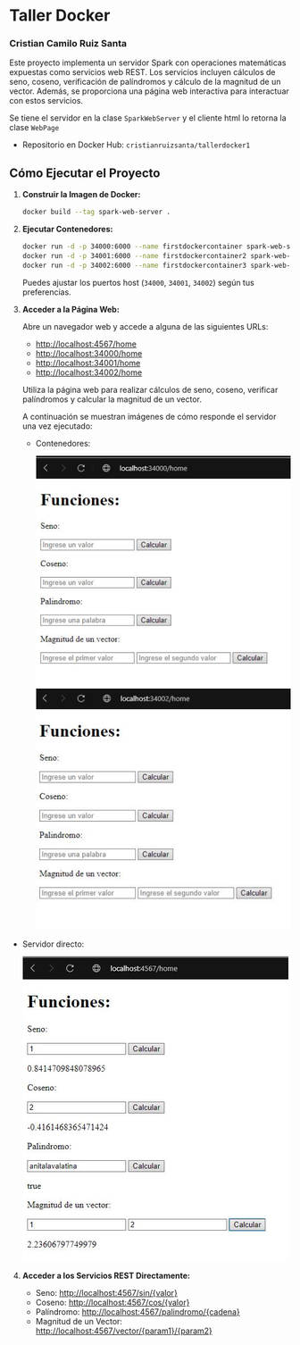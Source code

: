 # Taller Docker
### Cristian Camilo Ruiz Santa

Este proyecto implementa un servidor Spark con operaciones matemáticas expuestas como servicios web REST. Los servicios incluyen cálculos de seno, coseno, verificación de palíndromos y cálculo de la magnitud de un vector. Además, se proporciona una página web interactiva para interactuar con estos servicios.

Se tiene el servidor en la clase `SparkWebServer` y el cliente html lo retorna la clase `WebPage`

- Repositorio en Docker Hub: `cristianruizsanta/tallerdocker1` 

## Cómo Ejecutar el Proyecto

1. **Construir la Imagen de Docker:**

    ```bash
    docker build --tag spark-web-server .
    ```

2. **Ejecutar Contenedores:**

    ```bash
    docker run -d -p 34000:6000 --name firstdockercontainer spark-web-server
    docker run -d -p 34001:6000 --name firstdockercontainer2 spark-web-server
    docker run -d -p 34002:6000 --name firstdockercontainer3 spark-web-server
    ```

   Puedes ajustar los puertos host (`34000`, `34001`, `34002`) según tus preferencias.

3. **Acceder a la Página Web:**

   Abre un navegador web y accede a alguna de las siguientes URLs:

   - [http://localhost:4567/home](http://localhost:4567/home)
   - [http://localhost:34000/home](http://localhost:34000/home)
   - [http://localhost:34001/home](http://localhost:34001/home)
   - [http://localhost:34002/home](http://localhost:34002/home)

   Utiliza la página web para realizar cálculos de seno, coseno, verificar palíndromos y calcular la magnitud de un vector.

    A continuación se muestran imágenes de cómo responde el servidor una vez ejecutado:
   - Contenedores:
   
        ![contenedor 1](/src/main/resources/images/contenedor1.JPG)
        ![contenedor 2](/src/main/resources/images/contenedor2.JPG)

  - Servidor directo:

    ![servidor](/src/main/resources/images/funciones.JPG)

4. **Acceder a los Servicios REST Directamente:**

    - Seno: [http://localhost:4567/sin/{valor}](http://localhost:34000/sin/{valor})
    - Coseno: [http://localhost:4567/cos/{valor}](http://localhost:34001/cos/{valor})
    - Palíndromo: [http://localhost:4567/palindromo/{cadena}](http://localhost:34002/palindromo/{cadena})
    - Magnitud de un Vector: [http://localhost:4567/vector/{param1}/{param2}](http://localhost:34000/vector/{param1}/{param2})
